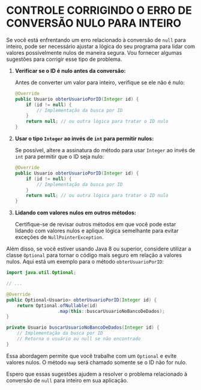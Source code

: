 # CONTROLE CORRIGINDO O ERRO DE CONVERSÃO NULO PARA INTEIRO
Se você está enfrentando um erro relacionado à conversão de `null` para inteiro, pode ser necessário ajustar a lógica do seu programa para lidar com valores possivelmente nulos de maneira segura. Vou fornecer algumas sugestões para corrigir esse tipo de problema.

1. **Verificar se o ID é nulo antes da conversão:**

   Antes de converter um valor para inteiro, verifique se ele não é nulo:

   ```java
   @Override
   public Usuario obterUsuarioPorID(Integer id) {
       if (id != null) {
           // Implementação da busca por ID
       }
       return null; // ou outra lógica para tratar o ID nulo
   }
   ```

2. **Usar o tipo `Integer` ao invés de `int` para permitir nulos:**

   Se possível, altere a assinatura do método para usar `Integer` ao invés de `int` para permitir que o ID seja nulo:

   ```java
   @Override
   public Usuario obterUsuarioPorID(Integer id) {
       if (id != null) {
           // Implementação da busca por ID
       }
       return null; // ou outra lógica para tratar o ID nulo
   }
   ```

3. **Lidando com valores nulos em outros métodos:**

   Certifique-se de revisar outros métodos em que você pode estar lidando com valores nulos e aplique lógica semelhante para evitar exceções de `NullPointerException`.

Além disso, se você estiver usando Java 8 ou superior, considere utilizar a classe `Optional` para tornar o código mais seguro em relação a valores nulos. Aqui está um exemplo para o método `obterUsuarioPorID`:

```java
import java.util.Optional;

// ...

@Override
public Optional<Usuario> obterUsuarioPorID(Integer id) {
    return Optional.ofNullable(id)
                   .map(this::buscarUsuarioNoBancoDeDados);
}

private Usuario buscarUsuarioNoBancoDeDados(Integer id) {
    // Implementação da busca por ID
    // Retorna o usuário ou null se não encontrado
}
```

Essa abordagem permite que você trabalhe com um `Optional` e evite valores nulos. O método `map` será chamado somente se o ID não for nulo.

Espero que essas sugestões ajudem a resolver o problema relacionado à conversão de `null` para inteiro em sua aplicação. 